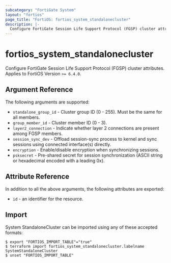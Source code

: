 ```yaml
---
subcategory: "FortiGate System"
layout: "fortios"
page_title: "FortiOS: fortios_system_standalonecluster"
description: |-
  Configure FortiGate Session Life Support Protocol (FGSP) cluster attributes.
---
```


# fortios_system_standalonecluster
Configure FortiGate Session Life Support Protocol (FGSP) cluster attributes. Applies to FortiOS Version `>= 6.4.0`.

## Argument Reference

The following arguments are supported:

* `standalone_group_id` - Cluster group ID (0 - 255). Must be the same for all members.
* `group_member_id` - Cluster member ID (0 - 3).
* `layer2_connection` - Indicate whether layer 2 connections are present among FGSP members.
* `session_sync_dev` - Offload session-sync process to kernel and sync sessions using connected interface(s) directly.
* `encryption` - Enable/disable encryption when synchronizing sessions.
* `psksecret` - Pre-shared secret for session synchronization (ASCII string or hexadecimal encoded with a leading 0x).


## Attribute Reference

In addition to all the above arguments, the following attributes are exported:
* `id` - an identifier for the resource.

## Import

System StandaloneCluster can be imported using any of these accepted formats:
```
$ export "FORTIOS_IMPORT_TABLE"="true"
$ terraform import fortios_system_standalonecluster.labelname SystemStandaloneCluster
$ unset "FORTIOS_IMPORT_TABLE"
```

